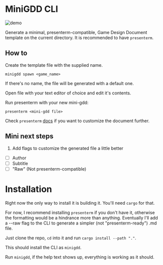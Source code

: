 # MiniGDD CLI
![demo](https://github.com/user-attachments/assets/6d4f4de6-ff39-478a-a0bf-4b1cc7bf81db)

Generate a minimal, presenterm-compatible, Game Design Document template on the current directory.
It is recommended to have `presenterm`.

## How to
Create the template file with the supplied name.

`minigdd spawn <game_name>`

If there's no name, the file will be generated with a default one.

Open file with your text editor of choice and edit it's contents.

Run presenterm with your new mini-gdd:

`presenterm <mini-gdd file>`

Check `presenterm` [docs](https://mfontanini.github.io/presenterm/) if you want to customize the document further.

## Mini next steps
1. Add flags to customize the generated file a little better
  - [ ] Author
  - [ ] Subtitle
  - [ ] "Raw" (Not presenterm-compatible)

# Installation
Right now the only way to install it is building it. You'll need `cargo` for that.

For now, I recommend installing `presenterm` if you don't have it, otherwise the formatting would be a hindrance more than anything. Eventually I'll add a --raw flag to the CLI to generate a simpler (not "presenterm-ready") .md file.

Just clone the repo, `cd` into it and run `cargo install --path "."`.

This should install the CLI as `minigdd`.

Run `minigdd`, if the help text shows up, everything is working as it should.
